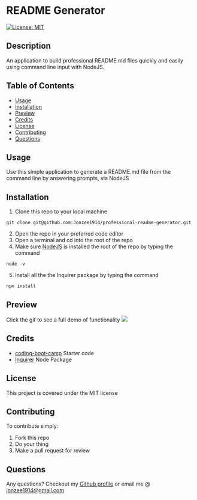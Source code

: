# README Generator
[![License: MIT](https://img.shields.io/badge/License-MIT-yellow.svg)](https://opensource.org/licenses/MIT)

## Description 
An application to build professional README.md files quickly and easily using command line input with NodeJS.

## Table of Contents

* [Usage](#usage)
* [Installation](#installation)
* [Preview](#preview)
* [Credits](#credits)
* [License](#license)
* [Contributing](#contributing)
* [Questions](#questions)

## Usage 
Use this simple application to generate a README.md file from the command line by answering prompts, via NodeJS

## Installation
1. Clone this repo to your local machine
```shell
git clone git@github.com:Jonzee1914/professional-readme-generator.git
```
2. Open the repo in your preferred code editor
3. Open a terminal and cd into the root of the repo
4. Make sure [NodeJS](https://nodejs.org/en/) is installed the root of the repo by typing the command 
```shell
node -v
``` 
5. Install all the the Inquirer package by typing the command
```shell
npm install
``` 

## Preview
Click the gif to see a full demo of functionality
[![](https://github.com/Jonzee1914/professional-readme-generator/blob/main/professional-readme-generator.gif?raw=true)](https://youtu.be/g9axCnffXTk)

## Credits
- [coding-boot-camp](https://github.com/coding-boot-camp/potential-enigma/blob/master/readme-guide.md) Starter code
- [Inquirer](https://www.npmjs.com/package/inquirer) Node Package

## License
This project is covered under the MIT license 

## Contributing
To contribute simply:
   1. Fork this repo
   2. Do your thing
   3. Make a pull request for review

## Questions
Any questions? Checkout my [Github profile](https://github.com/Jonzee1914) or email me @ [jonzee1914@gmail.com](mailto:jonzee1914@gmail.com)
